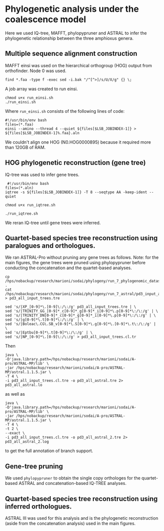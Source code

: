 # Phylogenetic analysis under the coalescence model

Here we used IQ-tree, MAFFT, phylopypruner and ASTRAL to infer the phylogenetic relationship between the three amphioxus genera.

## Multiple sequence alignment construction

MAFFT einsi was used on the hierarchical orthogroup (HOG) output from orthofinder. Node 0 was used.

```
find *.faa -type f -exec sed -i.bak "/^[^>]/s/U/X/g" {} \;
```

A job array was created to run einsi.

```
chmod u+x run_einsi.sh
./run_einsi.sh
```

Where `run_einsi.sh` consists of the following lines of code:
```
#!/usr/bin/env bash
files=(*.faa)
einsi --amino --thread 4 --quiet ${files[$LSB_JOBINDEX-1]} > ${files[$LSB_JOBINDEX-1]%.faa}.aln
```
We couldn't align one HOG (N0.HOG0000895) because it required more than 120GB of RAM.
 
## HOG phylogenetic reconstruction (gene tree)
 
IQ-tree was used to infer gene trees.
 
```
 #!/usr/bin/env bash
files=(*.aln)
iqtree -s ${files[$LSB_JOBINDEX-1]} -T 8 --seqtype AA -keep-ident --quiet

chmod u+x run_iqtree.sh
```

```
./run_iqtree.sh
```

We reran IQ-tree until gene trees were inferred.

## Quartet-based species tree reconstruction using paralogues and orthologues.

We ran ASTRAL-Pro without pruning any gene trees as follows. Note: for the main figures, the gene trees were pruned using phylopypruner before conducting the concatenation and the quartet-based analyses.

```
cp /hps/nobackup/research/marioni/sodai/phylogeny/run_7_phylogenomic_dataset_3/phylopypruner_input/*.aln.treefile .
cat /hps/nobackup/research/marioni/sodai/phylogeny/run_7_astral/pd3_input_all/*.aln.treefile > pd3_all_input_trees.tre

sed 's/|XP_[0-9]*\.[0-9]\:/\:/g' pd3_all_input_trees.tre | \
sed 's/|TRINITY_GG_[0-9]*_c[0-9]*_g[0-9]*_i[0-9]*\.p[0-9]*\:/\:/g' | \
sed 's/|TRINITY_DN[0-9]*_c[0-9]*_g[0-9]*_i[0-9]*\.p[0-9]*\:/\:/g' | \
sed 's/|g[0-9]*\.t[0-9]*\:/\:/g' | \
sed 's/|Boleac\.CG\.SB_v[0-9]*\.S[0-9]*\.g[0-9]*\.[0-9]*\.t\:/\:/g' | \
sed 's/|Eptbu[0-9]*\.t[0-9]*\:/\:/g' | \
sed 's/|NP_[0-9]*\.[0-9]\:/\:/g' > pd3_all_input_trees.cl.tr
```

Then

```
java \
-D'java.library.path=/hps/nobackup/research/marioni/sodai/A-pro/ASTRAL-MP/lib' \
-jar /hps/nobackup/research/marioni/sodai/A-pro/ASTRAL-MP/astral.1.1.5.jar \
-T 4 \
-i pd3_all_input_trees.cl.tre -o pd3_all_astral.tre 2> pd3_all_astral.lo
```

as well as 

```
java \
-D'java.library.path=/hps/nobackup/research/marioni/sodai/A-pro/ASTRAL-MP/lib' \
-jar /hps/nobackup/research/marioni/sodai/A-pro/ASTRAL-MP/astral.1.1.5.jar \
-T 4 \
-t 2 \
--exact \
-i pd3_all_input_trees.cl.tre -o pd3_all_astral_2.tre 2> pd3_all_astral_2.log
```

to get the full annotation of branch support.

## Gene-tree pruning

We used `phylopypruner` to obtain the single copy orthologes for the quartet-based ASTRAL and concatenation-based IQ-TREE analyses.



## Quartet-based species tree reconstruction using inferred orthologues.

ASTRAL III was used for this analysis and is the phylogenetic reconstruction (aside from the concatenation analysis) used in the main figures.

##

